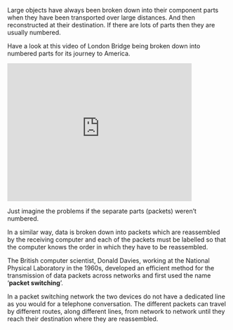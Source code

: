 Large objects have always been broken down into their component parts when they have been transported over large distances. And then reconstructed at their destination.
If there are lots of parts then they are usually numbered.

Have a look at this video of London Bridge being broken down into numbered parts for its journey to America. 

<iframe width="420" height="315" src="https://www.youtube.com/embed/Fv19_UrKKtA" frameborder="0" allowfullscreen></iframe>

Just imagine the problems if the separate parts (packets) weren’t numbered.

In a similar way, data is broken down into packets which are reassembled by the receiving computer and each of the packets must be labelled so that the computer knows the order in which they have to be reassembled.

The British computer scientist, Donald Davies, working at the National Physical Laboratory in the 1960s, developed an efficient method for the transmission of data packets across networks and first used the name ‘**packet switching**’.

In a packet switching network the two devices do not have a dedicated line as you would for a telephone conversation. The different packets can travel by different routes, along different lines, from network to network until they reach their destination where they are reassembled. 


